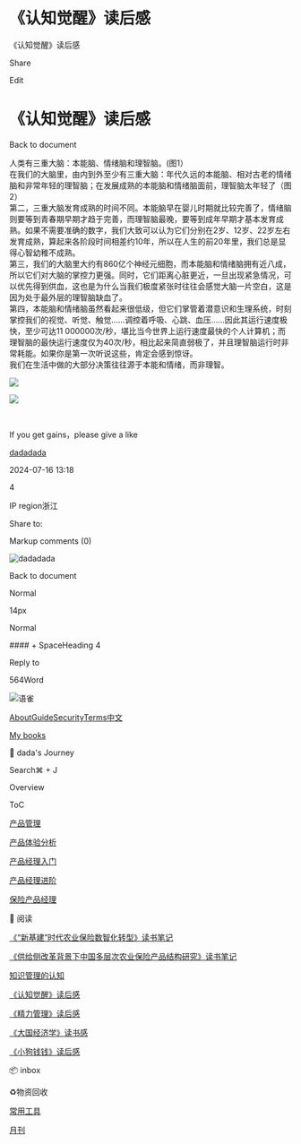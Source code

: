 # 《认知觉醒》读后感



《认知觉醒》读后感

Share

Edit

# 《认知觉醒》读后感

Back to document

人类有三重大脑：本能脑、情绪脑和理智脑。\(图1）  
在我们的大脑里，由内到外至少有三重大脑：年代久远的本能脑、相对古老的情绪脑和非常年轻的理智脑；在发展成熟的本能脑和情绪脑面前，理智脑太年轻了（图2）  
第二，三重大脑发育成熟的时间不同。本能脑早在婴儿时期就比较完善了，情绪脑则要等到青春期早期才趋于完善，而理智脑最晚，要等到成年早期才基本发育成熟。如果不需要准确的数字，我们大致可以认为它们分别在2岁、12岁、22岁左右发育成熟，算起来各阶段时间相差约10年，所以在人生的前20年里，我们总是显得心智幼稚不成熟。  
第三，我们的大脑里大约有860亿个神经元细胞，而本能脑和情绪脑拥有近八成，所以它们对大脑的掌控力更强。同时，它们距离心脏更近，一旦出现紧急情况，可以优先得到供血，这也是为什么当我们极度紧张时往往会感觉大脑一片空白，这是因为处于最外层的理智脑缺血了。  
第四，本能脑和情绪脑虽然看起来很低级，但它们掌管着潜意识和生理系统，时刻掌控我们的视觉、听觉、触觉……调控着呼吸、心跳、血压……因此其运行速度极快，至少可达11 000000次/秒，堪比当今世界上运行速度最快的个人计算机；而理智脑的最快运行速度仅为40次/秒，相比起来简直弱极了，并且理智脑运行时非常耗能。如果你是第一次听说这些，肯定会感到惊讶。  
我们在生活中做的大部分决策往往源于本能和情绪，而非理智。  


![](/api/filetransfer/images?url=https%3A%2F%2Fstatic.gridea.dev%2F427a08c7-e8e9-45f6-8f15-7c7756586a38%2FKcbYMwCMm.png&sign=abf4261fb44654bfea7811f5b5c020cb43de63ab6a280ee33ab818937ff206df)

![](/api/filetransfer/images?url=https%3A%2F%2Fstatic.gridea.dev%2F427a08c7-e8e9-45f6-8f15-7c7756586a38%2FH--Y45GmS.png&sign=9d20fab927758ac41ef13b7ba021bd02a87c9624722c40ce37bd4536065e472d)

  


​

If you get gains，please give a like

[dadadada](/dadadada_up)

2024-07-16 13:18

4

IP region浙江

Share to: [](https://service.weibo.com/share/share.php?url=https%3A%2F%2Fwww.yuque.com%2Fdadadada_up%2Fpm%2Fkl0bnd&pic=null&title=%E3%80%8A%E8%AE%A4%E7%9F%A5%E8%A7%89%E9%86%92%E3%80%8B%E8%AF%BB%E5%90%8E%E6%84%9F%20%7C%20%E4%BA%BA%E7%B1%BB%E6%9C%89%E4%B8%89%E9%87%8D%E5%A4%A7%E8%84%91%EF%BC%9A%E6%9C%AC%E8%83%BD%E8%84%91%E3%80%81%E6%83%85%E7%BB%AA%E8%84%91%E5%92%8C%E7%90%86%E6%99%BA%E8%84%91%E3%80%82\(%E5%9B%BE1%EF%BC%89%E5%9C%A8%E6%88%91%E4%BB%AC%E7%9A%84%E5%A4%A7%E8%84%91%E9%87%8C%EF%BC%8C%E7%94%B1%E5%86%85%E5%88%B0%E5%A4%96%E8%87%B3%E5%B0%91%E6%9C%89%E4%B8%89%E9%87%8D%E5%A4%A7%E8%84%91%EF%BC%9A%E5%B9%B4%E4%BB%A3%E4%B9%85%E8%BF%9C%E7%9A%84%E6%9C%AC%E8%83%BD%E8%84%91%E3%80%81%E7%9B%B8%E5%AF%B9%E5%8F%A4%E8%80%81%E7%9A%84%E6%83%85%E7%BB%AA%E8%84%91%E5%92%8C%E9%9D%9E%E5%B8%B8%E5%B9%B4%E8%BD%BB%E7%9A%84%E7%90%86%E6%99%BA%E8%84%91%EF%BC%9B%E5%9C%A8%E5%8F%91%E5%B1%95%E6%88%90%E7%86%9F%E7%9A%84%E6%9C%AC%E8%83%BD%E8%84%91%E5%92%8C%E6%83%85%E7%BB%AA%E8%84%91%E9%9D%A2%E5%89%8D%EF%BC%8C%E7%90%86%E6%99%BA%E8%84%91%E5%A4%AA%E5%B9%B4%E8%BD%BB%E4%BA%86%EF%BC%88%E5%9B%BE2%EF%BC%89%E7%AC%AC%E4%BA%8C%EF%BC%8C%E4%B8%89%E9%87%8D%E5%A4%A7%E8%84%91%E5%8F%91%E8%82%B2%E6%88%90%E7%86%9F%E7%9A%84%E6%97%B6%E9%97%B4%E4%B8%8D%E5%90%8C%E3%80%82%E6%9C%AC%E8%83%BD%E8%84%91%E6%97%A9%E5%9C%A8%E5%A9%B4%E5%84%BF%E6%97%B6%E6%9C%9F%E5%B0%B1%E6%AF%94%E8%BE%83%E5%AE%8C%E5%96%84%E4%BA%86%EF%BC%8C%E6%83%85%E7%BB%AA%E8%84%91%E5%88%99%E8%A6%81%E7%AD%89%E5%88%B0%E9%9D%92%E6%98%A5%E6%9C%9F%E6%97%A9%E6%9C%9F%E6%89%8D%E8%B6%8B%E4%BA%8E%E5%AE%8C...)

Markup comments \(0\)

![dadadada](https://cdn.nlark.com/yuque/0/2023/jpeg/anonymous/1701409757346-49ab4e4e-2353-4eba-b033-774388dc0b25.jpeg?x-oss-process=image%2Fresize%2Cm_fill%2Cw_64%2Ch_64%2Fformat%2Cpng)

Back to document

Normal

14px

Normal

\#\#\#\# + SpaceHeading 4

  


Reply to

564Word

![语雀](https://mdn.alipayobjects.com/huamei_0prmtq/afts/img/A*IVdnTJqUp6gAAAAAAAAAAAAADvuFAQ/original)

[About](/help/about)[Guide](/help)[Security](/about/security)[Terms](/terms)[中文](?language=zh-cn)

[](/dashboard)[My books](/dashboard/books)

📝 dada's Journey

Search⌘ + J

Overview

ToC

[产品管理](/dadadada_up/pm/aspaa4gkdywo2k98)

[产品体验分析](/dadadada_up/pm/xe36v80hrh9yh7gs)

[产品经理入门](/dadadada_up/pm/mbha2suyzrneovwg)

[产品经理进阶](/dadadada_up/pm/hv9snieggu4ho8hk)

[保险产品经理](/dadadada_up/pm/lfckfznvm03z9c1q)

📖 阅读

[《“新基建”时代农业保险数智化转型》读书笔记](/dadadada_up/pm/kpazbgrlr8lghmkk)

[《供给侧改革背景下中国多层次农业保险产品结构研究》读书笔记](/dadadada_up/pm/dy6cr0h5ayqbmg0c)

[知识管理的认知](/dadadada_up/pm/hdu6xv8mksi45bau)

[《认知觉醒》读后感](/dadadada_up/pm/kl0bnd)

[《精力管理》读后感](/dadadada_up/pm/cnttfl)

[《大国经济学》读书感](/dadadada_up/pm/9rsh23)

[《小狗钱钱》读后感](/dadadada_up/pm/0tnw7a)

📦 inbox

♻️物资回收

[常用工具](/dadadada_up/pm/tlkq94qnlkmlhoc2)

[月刊](/dadadada_up/pm/ynbfycdov8xabw4q)

